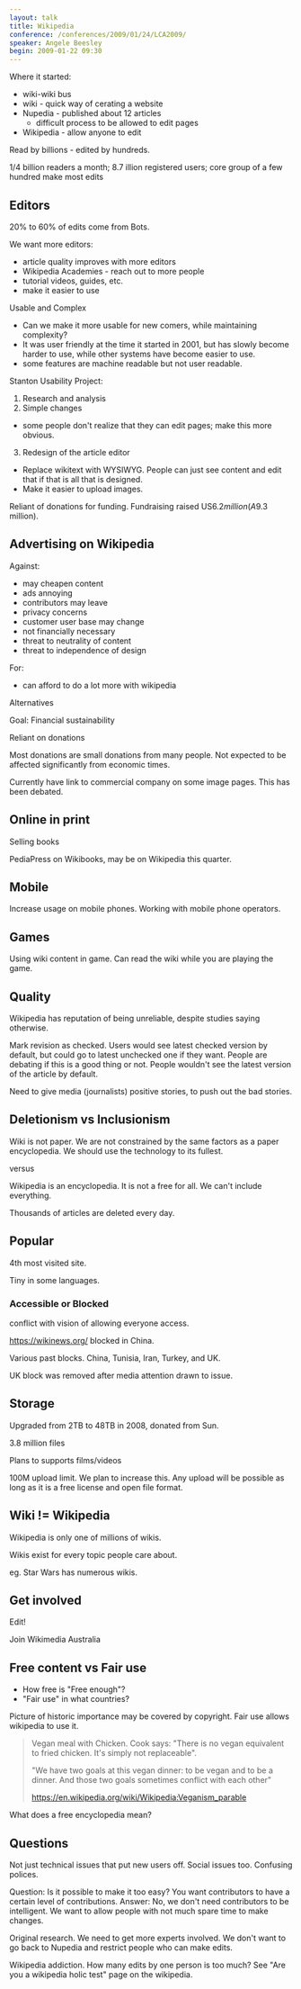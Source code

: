 ```yaml
---
layout: talk
title: Wikipedia
conference: /conferences/2009/01/24/LCA2009/
speaker: Angele Beesley
begin: 2009-01-22 09:30
---
```

Where it started:

* wiki-wiki bus
* wiki - quick way of cerating a website
* Nupedia - published about 12 articles
  * difficult process to be allowed to edit pages
* Wikipedia - allow anyone to edit

Read by billions - edited by hundreds.

1/4 billion readers a month;
8.7 illion registered users;
core group of a few hundred make most edits

## Editors

20% to 60% of edits come from Bots.

We want more editors:

* article quality improves with more editors
* Wikipedia Academies - reach out to more people
* tutorial videos, guides, etc.
* make it easier to use

Usable and Complex

* Can we make it more usable for new comers, while maintaining complexity?
* It was user friendly at the time it started in 2001, but has slowly become
harder to use, while other systems have become easier to use.
* some features are machine readable but not user readable.


Stanton Usability Project:

1. Research and analysis
2. Simple changes
  * some people don't realize that they can edit pages; make this more obvious.
3. Redesign of the article editor

* Replace wikitext with WYSIWYG. People can just see content and edit that if
that is all that is designed.
* Make it easier to upload images.

Reliant of donations for funding. Fundraising raised US$6.2 million (A$9.3
million).

## Advertising on Wikipedia

Against:

* may cheapen content
* ads annoying
* contributors may leave
* privacy concerns
* customer user base may change
* not financially necessary
* threat to neutrality of content
* threat to independence of design

For:

* can afford to do a lot more with wikipedia

Alternatives

Goal: Financial sustainability

Reliant on donations

Most donations are small donations from many people. Not expected to be
affected significantly from economic times.


Currently have link to commercial company on some image pages. This has been debated.

## Online in print

Selling books

PediaPress on Wikibooks, may be on Wikipedia this quarter.

## Mobile

Increase usage on mobile phones. Working with mobile phone operators.

## Games

Using wiki content in game. Can read the wiki while you are playing the game.

## Quality

Wikipedia has reputation of being unreliable, despite studies saying otherwise.

Mark revision as checked. Users would see latest checked version by default,
but could go to latest unchecked one if they want. People are debating if this
is a good thing or not. People wouldn't see the latest version of the article
by default.

Need to give media (journalists) positive stories, to push out the bad stories.


## Deletionism vs Inclusionism

Wiki is not paper. We are not constrained by the same factors as a paper
encyclopedia. We should use the technology to its fullest.

versus

Wikipedia is an encyclopedia. It is not a free for all. We can't include everything.

Thousands of articles are deleted every day.

## Popular

4th most visited site.

Tiny in some languages.

### Accessible or Blocked

conflict with vision of allowing everyone access.

<https://wikinews.org/> blocked in China.

Various past blocks. China, Tunisia, Iran, Turkey, and UK.

UK block was removed after media attention drawn to issue.


## Storage

Upgraded from 2TB to 48TB in 2008, donated from Sun.

3.8 million files

Plans to supports films/videos

100M upload limit. We plan to increase this. Any upload will be possible as
long as it is a free license and open file format.


## Wiki != Wikipedia

Wikipedia is only one of millions of wikis.

Wikis exist for every topic people care about.

eg. Star Wars has numerous wikis.

## Get involved

Edit!

Join Wikimedia Australia

## Free content vs Fair use

* How free is "Free enough"?
* "Fair use" in what countries?

Picture of historic importance may be covered by copyright. Fair use allows
wikipedia to use it.

> Vegan meal with Chicken. Cook says:
> "There is no vegan equivalent to fried chicken. It's simply not replaceable".
>
> "We have two goals at this vegan dinner: to be vegan and to be a dinner. And
> those two goals sometimes conflict with each other"
>
> <https://en.wikipedia.org/wiki/Wikipedia:Veganism_parable>

What does a free encyclopedia mean?

## Questions

Not just technical issues that put new users off. Social issues too. Confusing polices.

Question: Is it possible to make it too easy? You want contributors to have a
certain level of contributions.  Answer: No, we don't need contributors to be
intelligent. We want to allow people with not much spare time to make changes.

Original research. We need to get more experts involved. We don't want to go back
to Nupedia and restrict people who can make edits.

Wikipedia addiction. How many edits by one person is too much? See "Are you a
wikipedia holic test" page on the wikipedia.
